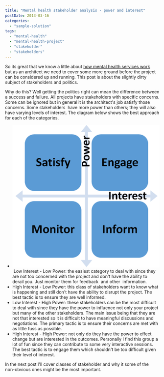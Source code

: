 ```yaml
---
title: "Mental health stakeholder analysis - power and interest"
postDate: 2013-03-16
categories: 
  - "sample-solution"
tags: 
  - "mental-health"
  - "mental-health-project"
  - "stakeholder"
  - "stakeholders"
---
```


So its great that we know a little about [how mental health services work](http://snape.me/2013/03/09/mental-healthcare-workflow/ "Mental Healthcare Workflow") but as an architect we need to cover some more ground before the project can be considered up and running. This post is about the slightly dirty subject of stakeholders and politics.

Why do this? Well getting the politics right can mean the difference between a success and failure. All projects have stakeholders with specific concerns. Some can be ignored but in general it is the architect's job satisfy those concerns. Some stakeholders  have more power than others; they will also have varying levels of interest. The diagram below shows the best approach for each of the categories.

- ![StakeholderEngagement](./stakeholderengagement.png) Low Interest - Low Power: the easiest category to deal with since they are not too concerned with the project and don't have the ability to derail you. Just monitor them for feedback  and other  information.
- High Interest - Low Power: this class of stakeholders want to know what is happening and still don't have the ability to disrupt the project. The best tactic is to ensure they are well informed.
- Low Interest - High Power: these stakeholders can be the most difficult to deal with since they have the power to influence not only your project but many of the other stakeholders. The main issue being that they are not that interested so it is difficult to have meaningful discussions and  negotiations. The primary tactic is to ensure their concerns are met with as little fuss as possible.
- High Interest - High Power: not only do they have the power to effect change but are interested in the outcomes. Personally I find this group a lot of fun since they can contribute to some very interactive sessions. The best tactic is to engage them which shouldn't be too difficult given their level of interest.

In the next post I'll cover classes of stakeholder and why it some of the non-obvious ones might be the most important.
